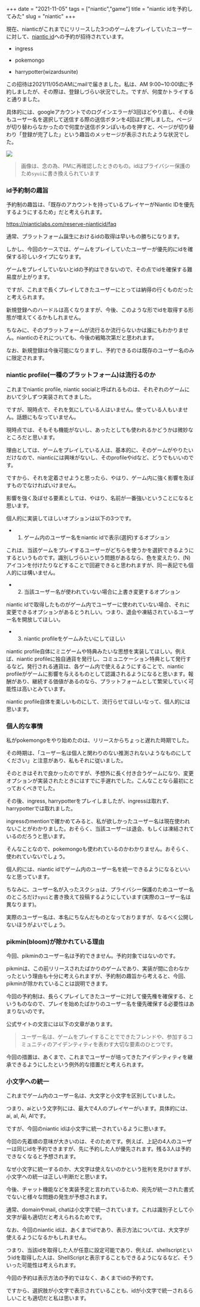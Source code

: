 +++
date = "2021-11-05"
tags = ["niantic","game"]
title = "niantic idを予約してみた"
slug = "niantic"
+++

現在、nianticがこれまでにリリースした3つのゲームをプレイしていたユーザーに対して、[niantic id](https://nianticlabs.com/reserve-nianticid)への予約が招待されています。

- ingress

- pokemongo

- harrypotter(wizardsunite)

この招待は2021/11/05のAMにmailで届きました。私は、AM 9:00~10:00頃に予約しましたが、その際は、登録しづらい状況でした。ですが、何度かトライすると通りました。

具体的には、googleアカウントでのログインエラーが3回ほどやり直し、その後もユーザー名を選択して送信する際の送信ボタンを4回ほど押しました。ページが切り替わらなかったので何度か送信ボタンぽいものを押すと、ページが切り替わり「登録が完了した」という趣旨のメッセージが表示されたような状況でした。

![](https://raw.githubusercontent.com/syui/img/master/other/pokemongo_20211105_0001.png)

> 画像は、念の為、PMに再確認したときのもの。idはプライバシー保護のため`syui`に書き換えられています

### id予約制の趣旨

予約制の趣旨は、「既存のアカウントを持っているプレイヤーがNiantic IDを優先するようにするため」だと考えられます。

https://nianticlabs.com/reserve-nianticid/faq

通常、プラットフォーム誕生におけるidの取得は早いもの勝ちになります。

しかし、今回のケースでは、ゲームをプレイしていたユーザーが優先的にidを確保する珍しいタイプになります。

ゲームをプレイしていないとidの予約はできないので、その点でidを確保する難易度が上がります。

ですが、これまで長くプレイしてきたユーザーにとっては納得の行くものだったと考えられます。

新規登録へのハードルは高くなりますが、今後、このような形でidを取得する形態が増えてくるかもしれません。

ちなみに、そのプラットフォームが流行るか流行らないかは誰にもわかりません。nianticのそれについても、今後の戦略次第だと思われます。

なお、新規登録は今後可能になりますし、予約できるのは既存のユーザー名のみに限定されます。

### niantic profile(一種のプラットフォーム)は流行るのか

これまでniantic profile, niantic socialと呼ばれるものは、それぞれのゲームにおいて少しずつ実装されてきました。

ですが、現時点で、それを気にしている人はいません。使っている人もいません。話題にもなっていません。

現時点では、そもそも機能がないし、あったとしても使われるかどうかは微妙なところだと思います。

理由としては、ゲームをプレイしている人は、基本的に、そのゲームがやりたいだけなので、nianticには興味がないし、そのprofileやidなど、どうでもいいのです。

ですから、それを定着させようと思ったら、やはり、ゲーム内に強く影響を及ぼすものでなければいけません。

影響を強く及ぼせる要素としては、やはり、名前が一番強いということになると思います。

個人的に実装してほしいオプションは以下の3つです。

- 1. ゲーム内のユーザー名をniantic idで表示(選択)するオプション

これは、当該ゲームをプレイするユーザーがどちらを使うかを選択できるようにするというものです。識別しづらいという問題があるなら、色を変えたり、(N)アイコンを付けたりなどすることで回避できると思われますが、同一表記でも個人的には構いません。

- 2. 当該ユーザー名が使われていない場合に上書き変更するオプション

niantic idで取得したものがゲーム内でユーザーに使われていない場合、それに変更できるオプションがあるとうれしい。つまり、退会や凍結されているユーザー名を開放してほしい。

- 3. niantic profileをゲームみたいにしてほしい

niantic profile自体にミニゲームや特典みたいな思想を実装してほしい。例えば、niantic profileに独自通貨を発行し、コミュニケーション特典として発行するなど。発行される通貨は、各ゲーム内で使えるようにすることで、niantic profileがゲームに影響を与えるものとして認識されるようになると思います。報酬があり、継続する価値があるのなら、プラットフォームとして繁栄していく可能性は高いとみています。

niantic profile自体を楽しいものにして、流行らせてほしいなって、個人的には思います。

### 個人的な事情

私がpokemongoをやり始めたのは、リリースからちょっと遅れた時期でした。

その時期は、「ユーザー名は個人と関わりのない推測されないようなものにしてください」と注意があり、私もそれに従いました。

そのときはそれで良かったのですが、予想外に長く付き合うゲームになり、変更オプションが実装されたときにはすでに手遅れでした。こんなことなら最初にとっておくべきでした。

その後、ingress, harrypotterをプレイしましたが、ingressは取れず、harrypotterでは取れました。

ingressのmentionで確かめてみると、私が欲しかったユーザー名は現在使われないことがわかりました。おそらく、当該ユーザーは退会、もしくは凍結されているのだろうと思います。

そんなことなので、pokemongoも使われているのかわかりません。おそらく、使われていないでしょう。

個人的には、niantic idでゲーム内のユーザー名を統一できるようになるといいなと思っています。

ちなみに、ユーザー名が入ったスクショは、プライバシー保護のためユーザー名のところだけ`syui`と書き換えて投稿するようにしています(実際のユーザー名は異なります)。

実際のユーザー名は、本名にちなんだものとなっておりますが、なるべく公開しないほうがよいでしょう。

### pikmin(bloom)が除かれている理由

今回、pikminのユーザー名は予約できません。予約対象ではないのです。

pikminは、この前リリースされたばかりのゲームであり、実装が間に合わなかったという理由も十分に考えられますが、予約制の趣旨から考えると、今回、pikminが除かれていることは説明できます。

今回の予約制は、長らくプレイしてきたユーザーに対して優先権を確保する、というものなので、プレイを始めたばかりのユーザー名を優先確保する必要性はあまりないのです。

公式サイトの文言には以下の文章があります。

> ユーザー名は、ゲームをプレイすることでできたフレンドや、参加するコミュニティのアイデンティティを表わす大切な要素のひとつです。

今回の措置は、あくまで、これまでユーザーが培ってきたアイデンティティを継承できるようにしたという例外的な措置だと考えられます。

### 小文字への統一

これまでゲーム内のユーザー名は、大文字と小文字を区別していました。

つまり、aiという文字列には、最大で4人のプレイヤーがいます。具体的には、ai, aI, Ai, AIです。

ですが、今回のniantic idは小文字に統一されているように思います。

今回の先着順の意味が大きいのは、そのためです。例えば、上記の4人のユーザーは同じidを予約できますが、先に予約した人が優先されます。残る3人は予約できなくなると予想されます。

なぜ小文字に統一するのか、大文字は使えないのかという批判を見かけますが、小文字への統一は正しい判断だと思います。

今後、チャット機能などを実装予定と言われているため、宛先が統一された書式でないと様々な問題の発生が予想されます。

通常、domainやmail, chatは小文字で統一されています。これは識別子として小文字が最も適切だと考えられるためです。

なお、今回のniantic idは、あくまでidであり、表示方法については、大文字が使えるようになるかもしれません。

つまり、当該idを取得した人が任意に設定可能であり、例えば、shellscriptというidを取得した人は、ShellScriptと表示することもできるようになるなど、そういった可能性は考えられます。

今回の予約は表示方法の予約ではなく、あくまでidの予約です。

ですから、選択肢が小文字で表示されていることも、idが小文字で統一されるらしいことも適切だと私は思います。

